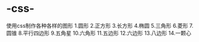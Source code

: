 # -css-
使用css制作各种各样的图形
1.圆形
2.正方形
3.长方形
4.椭圆
5.三角形
6.菱形
7.圆锥
8.平行四边形
9.五角星
10.六角形
11.五边形
12.六边形
13.八边形
14.一颗心